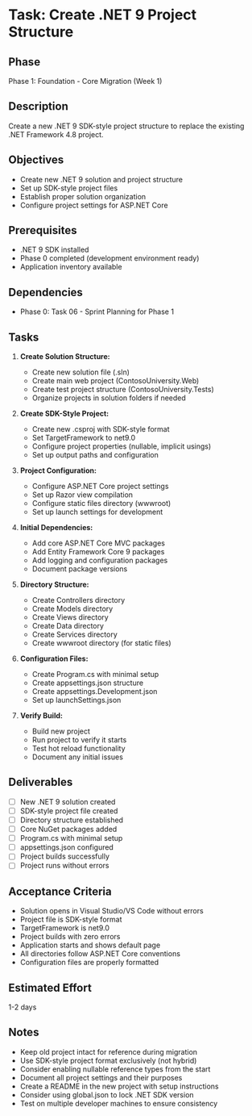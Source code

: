 # Task: Create .NET 9 Project Structure

## Phase
Phase 1: Foundation - Core Migration (Week 1)

## Description
Create a new .NET 9 SDK-style project structure to replace the existing .NET Framework 4.8 project.

## Objectives
- Create new .NET 9 solution and project structure
- Set up SDK-style project files
- Establish proper solution organization
- Configure project settings for ASP.NET Core

## Prerequisites
- .NET 9 SDK installed
- Phase 0 completed (development environment ready)
- Application inventory available

## Dependencies
- Phase 0: Task 06 - Sprint Planning for Phase 1

## Tasks
1. **Create Solution Structure:**
   - Create new solution file (.sln)
   - Create main web project (ContosoUniversity.Web)
   - Create test project structure (ContosoUniversity.Tests)
   - Organize projects in solution folders if needed

2. **Create SDK-Style Project:**
   - Create new .csproj with SDK-style format
   - Set TargetFramework to net9.0
   - Configure project properties (nullable, implicit usings)
   - Set up output paths and configuration

3. **Project Configuration:**
   - Configure ASP.NET Core project settings
   - Set up Razor view compilation
   - Configure static files directory (wwwroot)
   - Set up launch settings for development

4. **Initial Dependencies:**
   - Add core ASP.NET Core MVC packages
   - Add Entity Framework Core 9 packages
   - Add logging and configuration packages
   - Document package versions

5. **Directory Structure:**
   - Create Controllers directory
   - Create Models directory
   - Create Views directory
   - Create Data directory
   - Create Services directory
   - Create wwwroot directory (for static files)

6. **Configuration Files:**
   - Create Program.cs with minimal setup
   - Create appsettings.json structure
   - Create appsettings.Development.json
   - Set up launchSettings.json

7. **Verify Build:**
   - Build new project
   - Run project to verify it starts
   - Test hot reload functionality
   - Document any initial issues

## Deliverables
- [ ] New .NET 9 solution created
- [ ] SDK-style project file created
- [ ] Directory structure established
- [ ] Core NuGet packages added
- [ ] Program.cs with minimal setup
- [ ] appsettings.json configured
- [ ] Project builds successfully
- [ ] Project runs without errors

## Acceptance Criteria
- Solution opens in Visual Studio/VS Code without errors
- Project file is SDK-style format
- TargetFramework is net9.0
- Project builds with zero errors
- Application starts and shows default page
- All directories follow ASP.NET Core conventions
- Configuration files are properly formatted

## Estimated Effort
1-2 days

## Notes
- Keep old project intact for reference during migration
- Use SDK-style project format exclusively (not hybrid)
- Consider enabling nullable reference types from the start
- Document all project settings and their purposes
- Create a README in the new project with setup instructions
- Consider using global.json to lock .NET SDK version
- Test on multiple developer machines to ensure consistency
